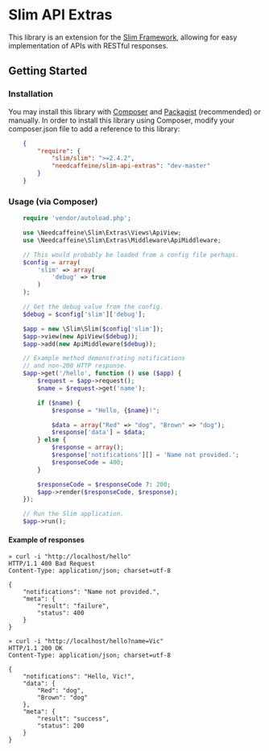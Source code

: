 # Slim API Extras

This library is an extension for the [Slim Framework](https://github.com/codeguy/Slim), allowing for easy implementation of APIs with RESTful responses.

## Getting Started

### Installation

You may install this library with [Composer](https://getcomposer.org) and [Packagist](https://packagist.org/) (recommended) or manually. In order to install this library using Composer, modify your composer.json file to add a reference to this library:

```json
    {
        "require": {
            "slim/slim": ">=2.4.2",
            "needcaffeine/slim-api-extras": "dev-master"
        }
    }
```

### Usage (via Composer)

```php
    require 'vendor/autoload.php';

    use \Needcaffeine\Slim\Extras\Views\ApiView;
    use \Needcaffeine\Slim\Extras\Middleware\ApiMiddleware;

    // This would probably be loaded from a config file perhaps.
    $config = array(
        'slim' => array(
            'debug' => true
        )
    );

    // Get the debug value from the config.
    $debug = $config['slim']['debug'];

    $app = new \Slim\Slim($config['slim']);
    $app->view(new ApiView($debug));
    $app->add(new ApiMiddleware($debug));

    // Example method demonstrating notifications
    // and non-200 HTTP response.
    $app->get('/hello', function () use ($app) {
        $request = $app->request();
        $name = $request->get('name');

        if ($name) {
            $response = "Hello, {$name}!";

            $data = array("Red" => "dog", "Brown" => "dog");
            $response['data'] = $data;
        } else {
            $response = array();
            $response['notifications'][] = 'Name not provided.';
            $responseCode = 400;
        }

        $responseCode = $responseCode ?: 200;
        $app->render($responseCode, $response);
    });

    // Run the Slim application.
    $app->run();
```

#### Example of responses

```
» curl -i "http://localhost/hello"
HTTP/1.1 400 Bad Request
Content-Type: application/json; charset=utf-8

{
    "notifications": "Name not provided.",
    "meta": {
        "result": "failure",
        "status": 400
    }
}
```
```
» curl -i "http://localhost/hello?name=Vic"
HTTP/1.1 200 OK
Content-Type: application/json; charset=utf-8

{
    "notifications": "Hello, Vic!",
    "data": {
        "Red": "dog",
        "Brown": "dog"
    },
    "meta": {
        "result": "success",
        "status": 200
    }
}
```

